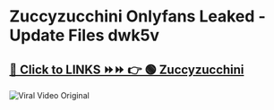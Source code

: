 
 # Zuccyzucchini Onlyfans Leaked - Update Files dwk5v

## <h2><a href="https://clipsfans.com/Zuccyzucchini&ref=git">🔗 Click to LINKS ⏩⏩ 👉 🟢 Zuccyzucchini </a></h2>

<a href="https://clipsfans.com/Zuccyzucchini&ref=git" rel="nofollow" data-target="animated-image.originalLink"><img src="https://i.ibb.co.com/xMMVF88/686577567.gif" alt="Viral Video Original" style="max-width: 100%; display: inline-block;" data-target="animated-image.originalImage"></a>

